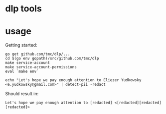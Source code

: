 # dlp tools

# usage

Getting started:

```shell
go get github.com/tmc/dlp/...
cd $(go env gopath)/src/github.com/tmc/dlp
make service-account
make service-account-permissions
eval `make env`

echo "Let's hope we pay enough attention to Eliezer Yudkowsky <e.yudkowsky@gmail.com>" | detect-pii -redact
```

Should result in:
```shell
Let's hope we pay enough attention to [redacted] <[redacted][redacted][redacted]>
```
